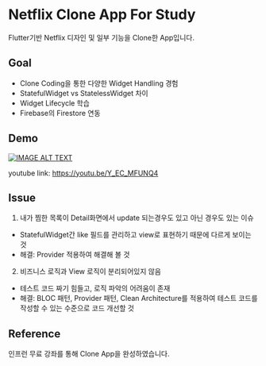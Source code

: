 # Netflix Clone App For Study

Flutter기반 Netflix 디자인 및 일부 기능을 Clone한 App입니다.

## Goal

- Clone Coding을 통한 다양한 Widget Handling 경험
- StatefulWidget vs StatelessWidget 차이
- Widget Lifecycle 학습
- Firebase의 Firestore 연동

## Demo

[![IMAGE ALT TEXT](https://i9.ytimg.com/vi/Y_EC_MFUNQ4/mq3.jpg?sqp=CIzO-PoF&rs=AOn4CLBRaPU7BMPATipZewYLVl6n8Dw7Og)](https://youtu.be/Y_EC_MFUNQ4)

youtube link: https://youtu.be/Y_EC_MFUNQ4

## Issue

1. 내가 찜한 목록이 Detail화면에서 update 되는경우도 있고 아닌 경우도 있는 이슈
- StatefulWidget간 like 필드를 관리하고 view로 표현하기 때문에 다르게 보이는 것
- 해결: Provider 적용하여 해결해 볼 것

2. 비즈니스 로직과 View 로직이 분리되어있지 않음
- 테스트 코드 짜기 힘들고, 로직 파악의 어려움이 존재
- 해결: BLOC 패턴, Provider 패턴, Clean Architecture를 적용하여 테스트 코드를 작성할 수 있는 수준으로 코드 개선할 것

## Reference

인프런 무료 강좌를 통해 Clone App을 완성하였습니다.
